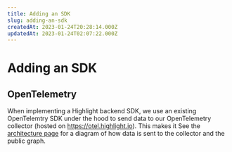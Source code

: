 ```yaml
---
title: Adding an SDK
slug: adding-an-sdk
createdAt: 2023-01-24T20:28:14.000Z
updatedAt: 2023-01-24T02:07:22.000Z
---
```


# Adding an SDK

## OpenTelemetry

When implementing a Highlight backend SDK, we use an existing OpenTelemtry SDK under the hood
to send data to our OpenTelemetry collector (hosted on https://otel.highlight.io). This makes it
See the [architecture page](architecture.md) for a diagram of how data is sent to the collector and the public graph.
